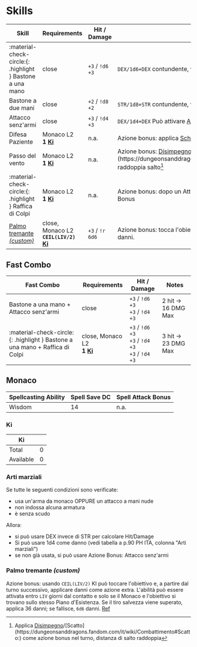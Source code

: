 # Skills

| Skill                    | Requirements | Hit / Damage      | Note                     |
| ------------------------ | ------------ | ----------------- | ------------------------ |
| :material-check-circle:{: .highlight } Bastone a una mano | close | `+3` / `!d6 +3` | `DEX/1d6+DEX` contundente, versatile, Può attivare [Arti marziali](#arti-marziali) |
| Bastone a due mani       | close | `+2` / `!d8 +2` | `STR/1d8+STR` contundente, versatile |
| Attacco senz'armi        | close<!--, Monaco L1--> | `+3` / `!d4 +3` | `DEX/1d4+DEX` Può attivare [Arti marziali](#arti-marziali) |
| Difesa Paziente | Monaco L2<br>__1 [Ki](#ki)__ | n.a. | Azione bonus: applica [Schivata](https://dungeonsanddragons.fandom.com/it/wiki/Combattimento#Schivata:) a sé stesso. |
| Passo del vento | Monaco L2<br>__1 [Ki](#ki)__ | n.a. | Azione bonus: [Disimpegno](https://dungeonsanddragons.fandom.com/it/wiki/Combattimento#Disimpegno:)/[Scatto](https://dungeonsanddragons.fandom.com/it/wiki/Combattimento#Scatto:), raddoppia salto[^1] |
| :material-check-circle:{: .highlight } Raffica di Colpi | Monaco L2<br>__1 [Ki](#ki)__ | n.a. | Azione bonus: dopo un Attacco, esegui 2 Attacco senz'armi come azione Bonus |
| [Palmo tremante _(custom)_](#palmo-tremante-custom) | close, Monaco L2<br>__`CEIL(LIV/2)` [Ki](#ki)__ | `+3` / `!r 6d6` | Azione bonus: tocca l'obiettivo e, dal turno successivo, può applicare danni. |

## Fast Combo

| Fast Combo                | Requirements | Hit / Damage | Notes |
| ------------------------- | ----------- | ------------------ | ----- |
| Bastone a una mano + Attacco senz'armi | close | `+3` / `!d6 +3` <br>`+3` / `!d4 +3` | 2 hit &rarr; 16 DMG Max |
| :material-check-circle:{: .highlight } Bastone a una mano + Raffica di Colpi | close, Monaco L2<br>__1 [Ki](#ki)__ | `+3` / `!d6 +3`<br>`+3` / `!d4 +3`<br>`+3` / `!d4 +3` | 3 hit &rarr; 23 DMG Max |

## Monaco

| Spellcasting Ability | Spell Save DC | Spell Attack Bonus |
| -------------------- | ------------- | ------------------ |
| Wisdom               | 14            | n.a.               |

### Ki

| Ki          |     |
| ----------- | --- |
| Total       | 0   |
| Available   | 0   |

### Arti marziali

Se tutte le seguenti condizioni sono verificate:

- usa un'arma da monaco OPPURE un attacco a mani nude
- non indossa alcuna armatura
- è senza scudo

Allora:

- si può usare DEX invece di STR per calcolare Hit/Damage
- Si può usare 1d4 come danno (vedi tabella a p.90 PH ITA, colonna "Arti marziali")
- se non già usata, si può usare Azione Bonus: Attacco senz'armi

### Palmo tremante _(custom)_

Azione bonus: usando `CEIL(LIV/2)` KI può toccare l'obiettivo e, a partire dal turno successivo, applicare danni come azione extra. L'abilità può essere attivata entro `LIV` giorni dal contatto e solo se il Monaco e l'obiettivo si trovano sullo stesso Piano d'Esistenza. Se il tiro salvezza viene superato, applica 36 danni; se fallisce, `6d6` danni. [Ref](https://dungeonsanddragons.fandom.com/it/wiki/Tradizioni_Monastiche#Palmo_Tremante)

[^1]: Applica [Disimpegno](https://dungeonsanddragons.fandom.com/it/wiki/Combattimento#Disimpegno:)/[Scatto](https://dungeonsanddragons.fandom.com/it/wiki/Combattimento#Scatto:) come azione bonus nel turno, distanza di salto raddoppia
